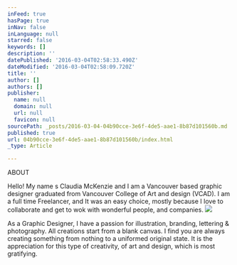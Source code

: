 ```yaml
---
inFeed: true
hasPage: true
inNav: false
inLanguage: null
starred: false
keywords: []
description: ''
datePublished: '2016-03-04T02:58:33.490Z'
dateModified: '2016-03-04T02:58:09.720Z'
title: ''
author: []
authors: []
publisher:
  name: null
  domain: null
  url: null
  favicon: null
sourcePath: _posts/2016-03-04-04b90cce-3e6f-4de5-aae1-8b87d101560b.md
published: true
url: 04b90cce-3e6f-4de5-aae1-8b87d101560b/index.html
_type: Article

---
```

ABOUT

Hello! My name s Claudia McKenzie and I am a Vancouver based graphic designer graduated from Vancouver College of Art and design (VCAD). I am a full time Freelancer, and It was an easy choice, mostly because I love to collaborate and get to wok with wonderful people, and companies. ![](https://the-grid-user-content.s3-us-west-2.amazonaws.com/57cf8caa-b5e8-4dc5-b031-673740e2ba1c.jpg)

As a Graphic Designer, I have a passion for illustration, branding, lettering & photography. All creations start from a blank canvas. I find you are always creating something from nothing to a uniformed original state. It is the appreciation for this type of creativity, of art and design, which is most gratifying.